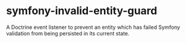 # symfony-invalid-entity-guard
 A Doctrine event listener to prevent an entity which has failed Symfony validation from being persisted in its current state.
